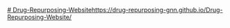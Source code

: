 [# Drug-Repurposing-Website](https://drug-repurposing-gnn.github.io/Drug-Repurposing-Website/)https://drug-repurposing-gnn.github.io/Drug-Repurposing-Website/
